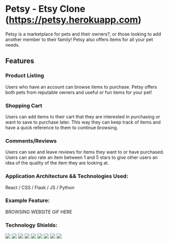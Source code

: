 # Petsy - Etsy Clone (https://petsy.herokuapp.com)
Petsy is a marketplace for pets and their owners?, or those looking to add another member to their family! Petsy also offers items for all your pet needs.

## Features

### Product Listing
Users who have an account can browse items to purchase. Petsy offers both pets from reputable owners and useful or fun items for your pet!


### Shopping Cart
Users can add items to their cart that they are interested in purchasing or want to save to purchase later. This way they can keep track of items and have a quick reference to them to continue browsing.


### Comments/Reviews
Users can see and leave reviews for items they want to or have purchased. Users can also rate an item between 1 and 5 stars to give other users an idea of the quality of the item they are looking at.

### Application Architecture && Technologies Used:
React / CSS / Flask / JS / Python

### Example Feature:

BROWSING WEBSITE GIF HERE

### Technology Shields:
![](https://img.shields.io/badge/Tools-npm-informational?style=flat&logo=NPM&logoColor=white&color=ff8300) ![](https://img.shields.io/badge/Tools-Nodemon-informational?style=flat&logo=Nodemon&logoColor=white&color=ff8300) ![](https://img.shields.io/badge/Tools-Node.js-informational?style=flat&logo=Node.js&logoColor=white&color=ff8300) ![](https://img.shields.io/badge/Tools-Git-informational?style=flat&logo=Git&logoColor=white&color=ff8300) ![](https://img.shields.io/badge/Tools-Postman-informational?style=flat&logo=Postman&logoColor=white&color=ff8300) ![](https://img.shields.io/badge/Tools-PostgreSQL-informational?style=flat&logo=PostgreSQL&logoColor=white&color=ff8300) ![](https://img.shields.io/badge/Code-JavaScript-informational?style=flat&logo=JavaScript&logoColor=white&color=ff0000) ![](https://img.shields.io/badge/Code-HTML-informational?style=flat&logo=HTML5&logoColor=white&color=ff0000) ![](https://img.shields.io/badge/Code-CSS-informational?style=flat&logo=CSS3&logoColor=white&color=ff0000)

